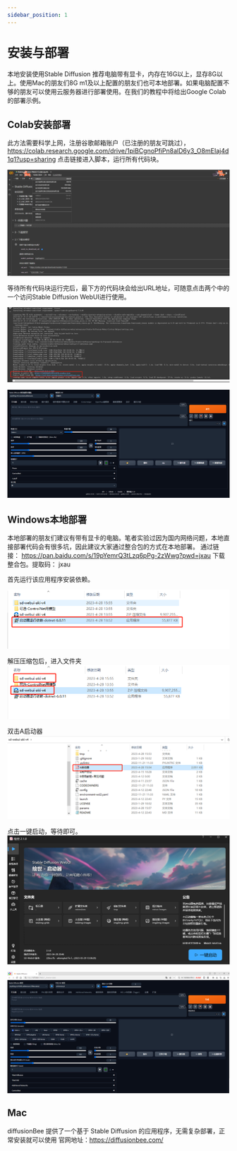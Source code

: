 ```yaml
---
sidebar_position: 1
---
```


# 安装与部署
本地安装使用Stable Diffusion 推荐电脑带有显卡，内存在16G以上，显存8G以上。使用Mac的朋友们8G m1及以上配置的朋友们也可本地部署。如果电脑配置不够的朋友可以使用云服务器进行部署使用。在我们的教程中将给出Google Colab的部署示例。

## Colab安装部署
此方法需要科学上网，注册谷歌邮箱账户（已注册的朋友可跳过），https://colab.research.google.com/drive/1piBCgnoPfiPn8alD6y3_O8mEIaj4d1q1?usp=sharing 点击链接进入脚本，运行所有代码块。

![describe1](./img/img3.png)

等待所有代码块运行完后，最下方的代码块会给出URL地址，可随意点击两个中的一个访问Stable Diffusion WebUI进行使用。


![describe1](./img/img4.png)

![describe1](./img/img5.png)

## Windows本地部署
本地部署的朋友们建议有带有显卡的电脑。笔者实验过因为国内网络问题，本地直接部署代码会有很多坑，因此建议大家通过整合包的方式在本地部署。
通过链接： https://pan.baidu.com/s/19pYemrQ3tLzq6pPg-2zWwg?pwd=jxau 下载整合包。提取码： jxau


首先运行该应用程序安装依赖。

![describe1](./img/img10.png)


解压压缩包后，进入文件夹
![describe1](./img/img11.png)

双击A启动器
![describe1](./img/img12.png)

点击一键启动，等待即可。
![describe1](./img/img13.png)

![describe1](./img/img14.png)

## Mac
diffusionBee 提供了一个基于 Stable Diffusion 的应用程序，无需复杂部署，正常安装就可以使用
官网地址：https://diffusionbee.com/